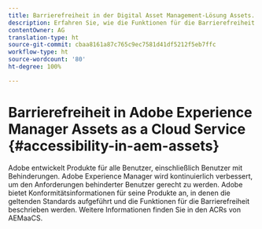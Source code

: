 ```yaml
---
title: Barrierefreiheit in der Digital Asset Management-Lösung Assets.
description: Erfahren Sie, wie die Funktionen für die Barrierefreiheit in Adobe Experience Manager as a Cloud Service Benutzern mit Behinderungen helfen.
contentOwner: AG
translation-type: ht
source-git-commit: cbaa8161a87c765c9ec7581d41df5212f5eb7ffc
workflow-type: ht
source-wordcount: '80'
ht-degree: 100%

---
```



# Barrierefreiheit in Adobe Experience Manager Assets as a Cloud Service {#accessibility-in-aem-assets}

Adobe entwickelt Produkte für alle Benutzer, einschließlich Benutzer mit Behinderungen. Adobe Experience Manager wird kontinuierlich verbessert, um den Anforderungen behinderter Benutzer gerecht zu werden. Adobe bietet Konformitätsinformationen für seine Produkte an, in denen die geltenden Standards aufgeführt und die Funktionen für die Barrierefreiheit beschrieben werden.
Weitere Informationen finden Sie in den ACRs von AEMaaCS.
